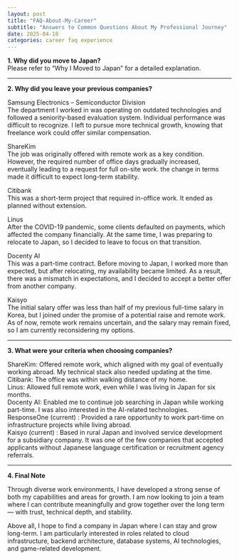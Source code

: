 ```yaml
---
layout: post
title: "FAQ-About-My-Career"
subtitle: "Answers to Common Questions About My Professional Journey"
date: 2025-04-18
categories: career faq experience
---
```


**1. Why did you move to Japan?**  
Please refer to “Why I Moved to Japan” for a detailed explanation.

---

**2. Why did you leave your previous companies?**

Samsung Electronics – Semiconductor Division  
The department I worked in was operating on outdated technologies and followed a seniority-based evaluation system. Individual performance was difficult to recognize. I left to pursue more technical growth, knowing that freelance work could offer similar compensation.

ShareKim  
The job was originally offered with remote work as a key condition. However, the required number of office days gradually increased, eventually leading to a request for full on-site work. the change in terms made it difficult to expect long-term stability.

Citibank  
This was a short-term project that required in-office work. It ended as planned without extension.

Linus  
After the COVID-19 pandemic, some clients defaulted on payments, which affected the company financially. At the same time, I was preparing to relocate to Japan, so I decided to leave to focus on that transition.

Docenty AI  
This was a part-time contract. Before moving to Japan, I worked more than expected, but after relocating, my availability became limited. As a result, there was a mismatch in expectations, and I decided to accept a better offer from another company.

Kaisyo  
The initial salary offer was less than half of my previous full-time salary in Korea, but I joined under the promise of a potential raise and remote work. As of now, remote work remains uncertain, and the salary may remain fixed, so I am currently reconsidering my options.

---

**3. What were your criteria when choosing companies?**

ShareKim: Offered remote work, which aligned with my goal of eventually working abroad. My technical stack also needed updating at the time.  
Citibank: The office was within walking distance of my home.  
Linus: Allowed full remote work, even while I was living in Japan for six months.  
Docenty AI: Enabled me to continue job searching in Japan while working part-time. I was also interested in the AI-related technologies.  
ResponseOne (current)  : Provided a rare opportunity to work part-time on infrastructure projects while living abroad.  
Kaisyo (current)  : Based in rural Japan and involved service development for a subsidiary company. It was one of the few companies that accepted applicants without Japanese language certification or recruitment agency referrals.


---

**4. Final Note**

Through diverse work environments, I have developed a strong sense of both my capabilities and areas for growth. I am now looking to join a team where I can contribute meaningfully and grow together over the long term — with trust, technical depth, and stability.

Above all, I hope to find a company in Japan where I can stay and grow long-term. I am particularly interested in roles related to cloud infrastructure, backend architecture, database systems, AI technologies, and game-related development.

